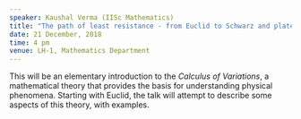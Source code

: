 ```yaml
---
speaker: Kaushal Verma (IISc Mathematics)
title: "The path of least resistance - from Euclid to Schwarz and plateau"
date: 21 December, 2018
time: 4 pm
venue: LH-1, Mathematics Department
---
```


This will be an elementary introduction to the _Calculus of Variations_,
a mathematical theory that provides the basis for understanding physical
phenomena. Starting with Euclid, the talk will attempt to describe some
aspects of this theory, with examples.
